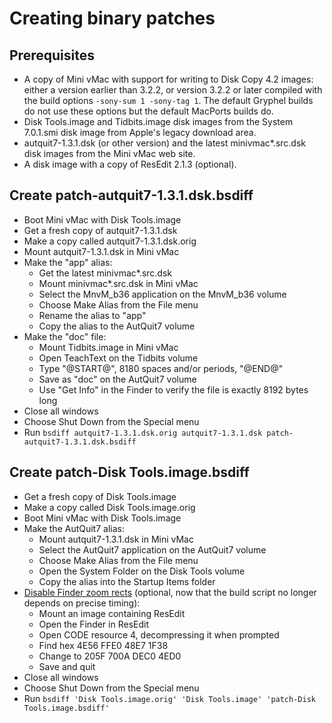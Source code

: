# Creating binary patches

## Prerequisites

* A copy of Mini vMac with support for writing to Disk Copy 4.2 images: either a version earlier than 3.2.2, or version 3.2.2 or later compiled with the build options `-sony-sum 1 -sony-tag 1`. The default Gryphel builds do not use these options but the default MacPorts builds do.
* Disk Tools.image and Tidbits.image disk images from the System 7.0.1.smi disk image from Apple's legacy download area.
* autquit7-1.3.1.dsk (or other version) and the latest minivmac*.src.dsk disk images from the Mini vMac web site.
* A disk image with a copy of ResEdit 2.1.3 (optional).

## Create patch-autquit7-1.3.1.dsk.bsdiff

* Boot Mini vMac with Disk Tools.image
* Get a fresh copy of autquit7-1.3.1.dsk
* Make a copy called autquit7-1.3.1.dsk.orig
* Mount autquit7-1.3.1.dsk in Mini vMac
* Make the "app" alias:
  * Get the latest minivmac*.src.dsk
  * Mount minivmac*.src.dsk in Mini vMac
  * Select the MnvM_b36 application on the MnvM_b36 volume
  * Choose Make Alias from the File menu
  * Rename the alias to "app"
  * Copy the alias to the AutQuit7 volume
* Make the "doc" file:
  * Mount Tidbits.image in Mini vMac
  * Open TeachText on the Tidbits volume
  * Type "@START@", 8180 spaces and/or periods, "@END@"
  * Save as "doc" on the AutQuit7 volume
  * Use "Get Info" in the Finder to verify the file is exactly 8192 bytes long
* Close all windows
* Choose Shut Down from the Special menu
* Run `bsdiff autquit7-1.3.1.dsk.orig autquit7-1.3.1.dsk patch-autquit7-1.3.1.dsk.bsdiff`

## Create patch-Disk Tools.image.bsdiff

* Get a fresh copy of Disk Tools.image
* Make a copy called Disk Tools.image.orig
* Boot Mini vMac with Disk Tools.image
* Make the AutQuit7 alias:
  * Mount autquit7-1.3.1.dsk in Mini vMac
  * Select the AutQuit7 application on the AutQuit7 volume
  * Choose Make Alias from the File menu
  * Open the System Folder on the Disk Tools volume
  * Copy the alias into the Startup Items folder
* [Disable Finder zoom rects](http://tidbits.com/static/html/TidBITS-099.html#lnk5) (optional, now that the build script no longer depends on precise timing):
  * Mount an image containing ResEdit
  * Open the Finder in ResEdit
  * Open CODE resource 4, decompressing it when prompted
  * Find hex 4E56 FFE0 48E7 1F38
  * Change to 205F 700A DEC0 4ED0
  * Save and quit
* Close all windows
* Choose Shut Down from the Special menu
* Run `bsdiff 'Disk Tools.image.orig' 'Disk Tools.image' 'patch-Disk Tools.image.bsdiff'`
